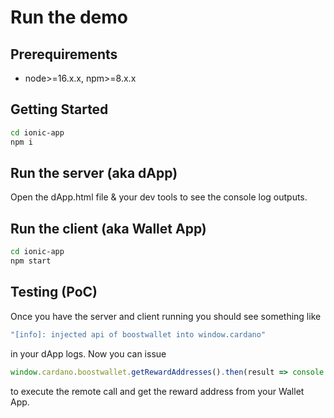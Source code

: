 # Run the demo

## Prerequirements

* node>=16.x.x, npm>=8.x.x

## Getting Started

```zsh
cd ionic-app
npm i
```

## Run the server (aka dApp)

Open the dApp.html file & your dev tools to see the console log outputs.

## Run the client (aka Wallet App)

```zsh
cd ionic-app
npm start
```

## Testing (PoC)

Once you have the server and client running you should see something like 

```js
"[info]: injected api of boostwallet into window.cardano"
```

in your dApp logs. Now you can issue

```js
window.cardano.boostwallet.getRewardAddresses().then(result => console.log(result))
```

to execute the remote call and get the reward address from your Wallet App.

